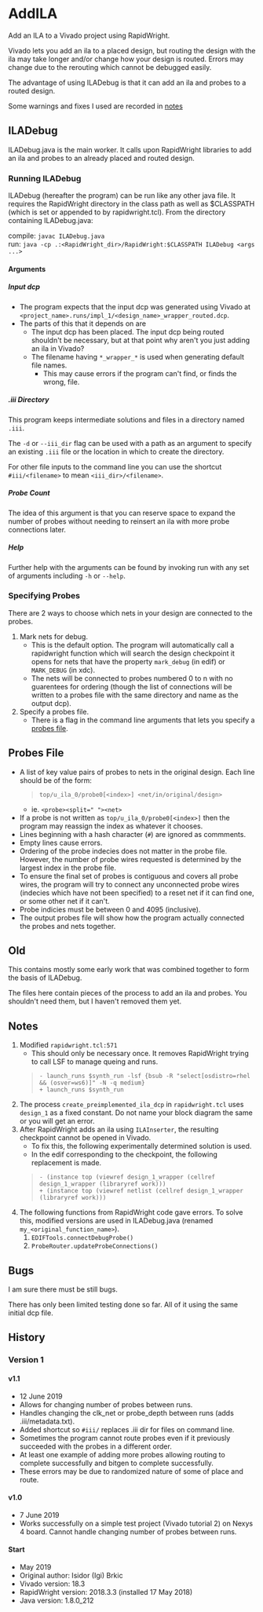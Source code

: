 # AddILA

Add an ILA to a Vivado project using RapidWright.

Vivado lets you add an ila to a placed design, but routing the design with the ila may take longer and/or change how your design is routed. Errors may change due to the rerouting which cannot be debugged easily.

The advantage of using ILADebug is that it can add an ila and probes to a routed design.

Some warnings and fixes I used are recorded in [notes](#notes)

## ILADebug

ILADebug.java is the main worker. It calls upon RapidWright libraries to add an ila and probes to an already placed and routed design.

### Running ILADebug

ILADebug (hereafter the program) can be run like any other java file. It requires the RapidWright
directory in the class path as well as $CLASSPATH (which is set or appended to by rapidwright.tcl). From the directory containing ILADebug.java:

compile: `javac ILADebug.java`\
run: `java -cp .:<RapidWright_dir>/RapidWright:$CLASSPATH ILADebug <args ...>`

#### Arguments

##### Input dcp

- The program expects that the input dcp was generated using Vivado at `<project_name>.runs/impl_1/<design_name>_wrapper_routed.dcp`.
- The parts of this that it depends on are
  - The input dcp has been placed. The input dcp being routed shouldn't be necessary, but at that point why aren't you just adding an ila in Vivado?
  - The filename having `*_wrapper_*` is used when generating default file names.
    - This may cause errors if the program can't find, or finds the wrong, file.

##### .iii Directory

This program keeps intermediate solutions and files in a directory named `.iii`.

The `-d` or `--iii_dir` flag can be used with a path as an argument to specify an existing `.iii`
file or the location in which to create the directory.

For other file inputs to the command line you can use the shortcut `#iii/<filename>` to mean `<iii_dir>/<filename>`.

##### Probe Count

The idea of this argument is that you can reserve space to expand the number of probes without needing to reinsert an ila with more probe connections later.

##### Help

Further help with the arguments can be found by invoking run with any set of arguments including `-h` or `--help`.

### Specifying Probes

There are 2 ways to choose which nets in your design are connected to the probes.

1. Mark nets for debug.
   - This is the default option. The program will automatically call a rapidwright function which will search the design checkpoint it opens for nets that have the property `mark_debug` (in edif) or `MARK_DEBUG` (in xdc).
   - The nets will be connected to probes numbered 0 to n with no guarentees for ordering (though the list of connections will be written to a probes file with the same directory and name as the output dcp).
2. Specify a probes file.
   - There is a flag in the command line arguments that lets you specify a [probes file](#probes-file).

## Probes File

- A list of key value pairs of probes to nets in the original design. Each line should be of the form:
  > `top/u_ila_0/probe0[<index>] <net/in/original/design>`
  - ie. `<probe><split=" "><net>`
- If a probe is not written as `top/u_ila_0/probe0[<index>]` then the program may reassign the index as whatever it chooses.
- Lines beginning with a hash character (`#`) are ignored as commments.
- Empty lines cause errors.
- Ordering of the probe indecies does not matter in the probe file. However, the number of probe wires requested is determined by the largest index in the probe file.
- To ensure the final set of probes is contiguous and covers all probe wires, the program will try to connect any unconnected probe wires (indecies which have not been specified) to a reset net if it can find one, or some other net if it can't.
- Probe indicies must be between 0 and 4095 (inclusive).
- The output probes file will show how the program actually connected the probes and nets together.

## Old

This contains mostly some early work that was combined together to form the basis of ILADebug. 

The files here contain pieces of the process to add an ila and probes. You shouldn't need them, but I haven't removed them yet.

## Notes

1. Modified `rapidwright.tcl:571`
   - This should only be necessary once. It removes RapidWright trying to call LSF to manage queing and runs.
   > `- launch_runs $synth_run -lsf {bsub -R "select[osdistro=rhel && (osver=ws6)]" -N -q medium}`\
   > `+ launch_runs $synth_run`
1. The process `create_preimplemented_ila_dcp` in `rapidwright.tcl` uses `design_1` as a fixed constant. Do not name your block diagram the same or you will get an error.
1. After RapidWright adds an ila using `ILAInserter`, the resulting checkpoint cannot be opened in Vivado.
   - To fix this, the following experimentally determined solution is used.
   - In the edif corresponding to the checkpoint, the following replacement is made.
   > `- (instance top (viewref design_1_wrapper (cellref design_1_wrapper (libraryref work)))`\
   > `+ (instance top (viewref netlist (cellref design_1_wrapper (libraryref work)))`
1. The following functions from RapidWright code gave errors. To solve this, modified versions are used in ILADebug.java (renamed `my_<original_function_name>`).
   1. `EDIFTools.connectDebugProbe()`
   1. `ProbeRouter.updateProbeConnections()`

## Bugs

I am sure there must be still bugs.

There has only been limited testing done so far. All of it using the same initial dcp file.

## History

### Version 1

#### v1.1

- 12 June 2019
- Allows for changing number of probes between runs.
- Handles changing the clk_net or probe_depth between runs (adds .iii/metadata.txt).
- Added shortcut so `#iii/` replaces .iii dir for files on command line.
- Sometimes the program cannot route probes even if it previously succeeded with the probes in a different order.
- At least one example of adding more probes allowing routing to complete successfully and bitgen to complete successfully.
- These errors may be due to randomized nature of some of place and route.

#### v1.0

- 7 June 2019
- Works successfully on a simple test project (Vivado tutorial 2) on Nexys 4 board. Cannot handle changing number of probes between runs.

#### Start

- May 2019
- Original author: Isidor (Igi) Brkic
- Vivado version: 18.3
- RapidWright version: 2018.3.3 (installed 17 May 2018)
- Java version: 1.8.0_212
